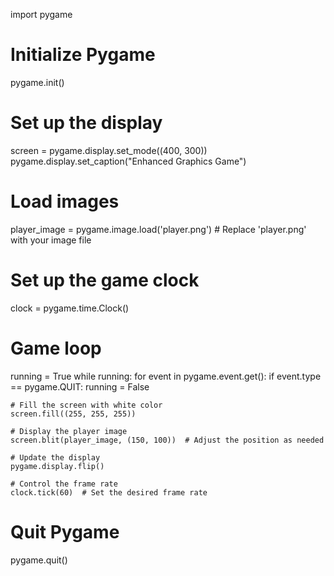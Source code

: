 import pygame

# Initialize Pygame
pygame.init()

# Set up the display
screen = pygame.display.set_mode((400, 300))
pygame.display.set_caption("Enhanced Graphics Game")

# Load images
player_image = pygame.image.load('player.png')  # Replace 'player.png' with your image file

# Set up the game clock
clock = pygame.time.Clock()

# Game loop
running = True
while running:
    for event in pygame.event.get():
        if event.type == pygame.QUIT:
            running = False

    # Fill the screen with white color
    screen.fill((255, 255, 255))

    # Display the player image
    screen.blit(player_image, (150, 100))  # Adjust the position as needed

    # Update the display
    pygame.display.flip()

    # Control the frame rate
    clock.tick(60)  # Set the desired frame rate

# Quit Pygame
pygame.quit()
